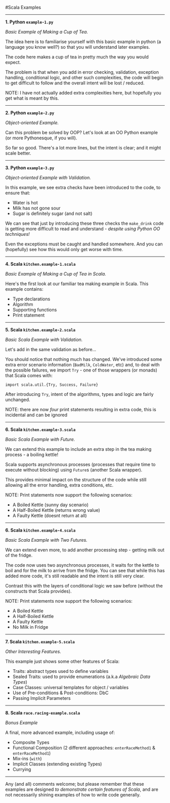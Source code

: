 #Scala Examples

---

**1. Python `example-1.py`**

_Basic Example of Making a Cup of Tea._ 

The idea here is to familiarise yourself with this basic example in python 
(a language you know well?) so that you will understand later examples.

The code here makes a cup of tea in pretty much the way you would expect.

The problem is that when you add in error checking, validation, exception 
handling, conditional logic, and other such complexities, the code will begin to 
get difficult to follow and the overall intent will be lost / reduced.

NOTE: I have not actually added extra complexities here, but hopefully you get 
what is meant by this.

---

**2. Python `example-2.py`**

_Object-oriented Example._

Can this problem be solved by OOP? Let's look at an OO Python example (or more 
Pythonesque, if you will).

So far so good. There's a lot more lines, but the intent is clear; and it might scale better.


---

**3. Python `example-3.py`**

_Object-oriented Example with Validation._

In this example, we see extra checks have been introduced to the code, to ensure that:

- Water is hot
- Milk has not gone sour
- Sugar is definitely sugar (and not salt)

We can see that just by introducing these three checks the `make_drink` code is 
getting more difficult to read and understand - _despite using Python OO techniques!_

Even the exceptions must be caught and handled somewhere.  And you can (hopefully) see how this would only get worse with time.


---

**4. Scala `kitchen.example-1.scala`**

_Basic Example of Making a Cup of Tea in Scala._ 

Here's the first look at our familiar tea making example in Scala.  This example contains:

- Type declarations
- Algorithm
- Supporting functions
- Print statement

---

**5. Scala `kitchen.example-2.scala`**

_Basic Scala Example with Validation._ 

Let's add in the same validation as before... 

You should notice that nothing much has changed.  We've introduced 
some extra error scenario information (`BadMilk`, `ColdWater`, etc) and, to deal with the possible failures, we import 
`Try` - one of those wrappers (or monads) that Scala comes with: 

`import scala.util.{Try, Success, Failure}`

After introducing `Try`, intent of the algorithms, types and logic are fairly unchanged.

NOTE: there are now _four_ print statements resulting in extra code, this is incidental and can be ignored

---

**6. Scala `kitchen.example-3.scala`**

_Basic Scala Example with Future._ 

We can extend this example to include an extra step in the tea making process - a boiling kettle!

Scala supports asynchronous processes (processes that require time to execute without blocking) 
using `Future`s (another Scala wrapper).

This provides minimal impact on the structure of the code while still allowing all the error 
handling, extra conditions, etc.

NOTE: Print statements now support the following scenarios:

- A Boiled Kettle (sunny day scenario)
- A Half-Boiled Kettle (returns wrong value)
- A Faulty Kettle (doesnt return at all)

---

**6. Scala `kitchen.example-4.scala`**

_Basic Scala Example with Two Futures._ 

We can extend even more, to add another processing step - getting milk out of the fridge.

The code now uses two asynchronous processes, it waits for the kettle to boil and for the milk to arrive 
from the fridge.  You can see that while this 
has added more code, it's still readable and the intent is still very clear.  

Contrast this with the layers of conditional logic we saw before 
(without the constructs that Scala provides).

NOTE: Print statements now support the following scenarios:

- A Boiled Kettle
- A Half-Boiled Kettle
- A Faulty Kettle
- No Milk in Fridge

---

**7. Scala `kitchen.example-5.scala`**

_Other Interesting Features._ 

This example just shows some other features of Scala:

- Traits: abstract types used to define variables
- Sealed Traits: used to provide enumerations (a.k.a _Algebraic Data Types_)
- Case Classes: universal templates for object / variables
- Use of Pre-conditions & Post-conditions: DbC
- Passing Implicit Parameters


---

**8. Scala `race.racing-example.scala`**

_Bonus Example_ 

A final, more advanced example, including usage of:

- Composite Types
- Functional Composition (2 different approaches: `enterRaceMethod1` & `enterRaceMethod1`)
- Mix-ins (`with`)
- Implicit Classes (extending existing Types)
- Currying

***

Any (and all) comments welcome; but please remember that these examples are designed _to demonstrate
certain features of Scala_, and are not necessarily shining examples of how to write code generally. 
